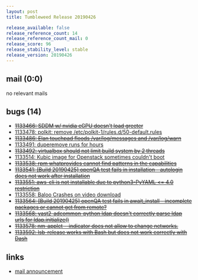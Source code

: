 ```yaml
---
layout: post
title: Tumbleweed Release 20190426

release_available: false
release_reference_count: 14
release_reference_count_mail: 0
release_score: 96
release_stability_level: stable
release_version: 20190426
---
```


## mail (0:0)

no relevant mails

## bugs (14)

<!--more-->

- ~~[1133466: SDDM w/ nvidia eGPU doesn't load greeter](https://bugzilla.opensuse.org/show_bug.cgi?id=1133466)~~
- [1133478: polkit: remove /etc/polkit-1/rules.d/50-default.rules](https://bugzilla.opensuse.org/show_bug.cgi?id=1133478)
- ~~[1133486: Elan touchpad floods /var/log/messages and /var/log/warn](https://bugzilla.opensuse.org/show_bug.cgi?id=1133486)~~
- [1133491: duperemove runs for hours](https://bugzilla.opensuse.org/show_bug.cgi?id=1133491)
- ~~[1133492: virtualbox should not limit build system by 2 threads](https://bugzilla.opensuse.org/show_bug.cgi?id=1133492)~~
- [1133514: Kubic image for Openstack sometimes couldn't boot](https://bugzilla.opensuse.org/show_bug.cgi?id=1133514)
- ~~[1133538: rpm whatprovides cannot find patterns in the capabilities](https://bugzilla.opensuse.org/show_bug.cgi?id=1133538)~~
- ~~[1133541: \[Build 20190425\] openQA test fails in installation - autologin does not work after installation](https://bugzilla.opensuse.org/show_bug.cgi?id=1133541)~~
- ~~[1133551: aws-cli is not installable due to python3-PyYAML <= 4.0 restriction](https://bugzilla.opensuse.org/show_bug.cgi?id=1133551)~~
- [1133558: Baloo Crashes on video download](https://bugzilla.opensuse.org/show_bug.cgi?id=1133558)
- ~~[1133564: \[Build 20190425\] openQA test fails in await_install - incomplete packages or cannot get from remote?](https://bugzilla.opensuse.org/show_bug.cgi?id=1133564)~~
- ~~[1133568: yast2-adcommon-python ldap doesn't correctly parse ldap urls for ldap.initialize()](https://bugzilla.opensuse.org/show_bug.cgi?id=1133568)~~
- ~~[1133578: nm-applet --indicator does not allow to change networks.](https://bugzilla.opensuse.org/show_bug.cgi?id=1133578)~~
- ~~[1133592: lsb-release works with Bash but does not work correctly with Dash](https://bugzilla.opensuse.org/show_bug.cgi?id=1133592)~~



## links

- [mail announcement](https://lists.opensuse.org/opensuse-factory/2019-04/msg00412.html)
